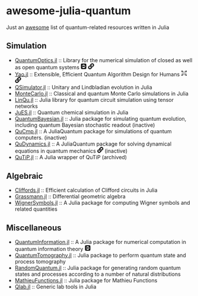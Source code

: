 # awesome-julia-quantum
Just an [awesome](http://awesome.re/) list of quantum-related resources written in Julia

## Simulation

- [QuantumOptics.jl](https://github.com/qojulia/QuantumOptics.jl) :: Library for the numerical simulation of closed as well as open quantum systems [<img width="16px" src="/images/ai-doi.png">](https://doi.org/10.1016/j.cpc.2018.02.004) [<img width="16px" src="/images/fa-link.png">](https://qojulia.org/)
- [Yao.jl](https://github.com/QuantumBFS/Yao.jl) :: Extensible, Efficient Quantum Algorithm Design for Humans [<img width="16px" src="/images/ai-arxiv.png">](https://arxiv.org/abs/1912.10877) [<img width="16px" src="/images/fa-link.png">](http://yaoquantum.org/)
- [QSimulator.jl](https://github.com/BBN-Q/QSimulator.jl) :: Unitary and Lindbladian evolution in Julia
- [MonteCarlo.jl](https://github.com/crstnbr/MonteCarlo.jl) :: Classical and quantum Monte Carlo simulations in Julia
- [LinQu.jl](https://github.com/YiqingZhouKelly/LinQu.jl) :: Julia library for quantum circuit simulation using tensor networks
- [JuES.jl](https://github.com/mdav2/JuES.jl) :: Quantum chemical simulation in Julia
- [QuantumBayesian.jl](https://github.com/justindressel/QuantumBayesian.jl) :: Julia package for simulating quantum evolution, including quantum Bayesian stochastic readout (inactive)
- [QuCmp.jl](https://github.com/JuliaQuantum/QuCmp.jl) :: A JuliaQuantum package for simulations of quantum computers.
 (inactive)
- [QuDynamics.jl](https://github.com/JuliaQuantum/QuDynamics.jl) :: A JuliaQuantum package for solving dynamical equations in quantum mechanics [<img width="16px" src="/images/fa-link.png">](https://juliaquantum.github.io/) (inactive)
- [QuTiP.jl](https://github.com/goropikari/QuTiP.jl) ::  A Julia wrapper of QuTiP (archived)

## Algebraic

- [Cliffords.jl](https://github.com/BBN-Q/Cliffords.jl) :: Efficient calculation of Clifford circuits in Julia
- [Grassmann.jl](https://github.com/chakravala/Grassmann.jl) :: Differential geometric algebra
- [WignerSymbols.jl](https://github.com/Jutho/WignerSymbols.jl) :: A Julia package for computing Wigner symbols and related quantities

## Miscellaneous

- [QuantumInformation.jl](https://github.com/iitis/QuantumInformation.jl) :: A Julia package for numerical computation in quantum information theory [<img width="16px" src="/images/ai-doi.png">](https://doi.org/10.1371/journal.pone.0209358)
- [QuantumTomography.jl](https://github.com/BBN-Q/QuantumTomography.jl) :: Julia package to perform quantum state and process tomography
- [RandomQuantum.jl](https://github.com/BBN-Q/RandomQuantum.jl) :: Julia package for generating random quantum states and processes according to a number of natural distributions
- [MathieuFunctions.jl](https://github.com/BBN-Q/MathieuFunctions.jl) :: Julia package for Mathieu Functions
- [Qlab.jl](https://github.com/BBN-Q/Qlab.jl) :: Generic lab tools in Julia
